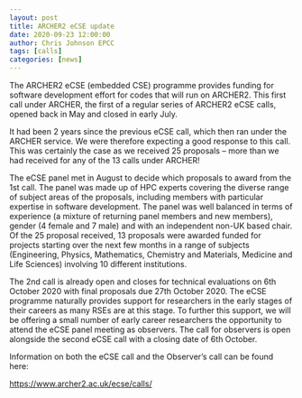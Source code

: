 ```yaml
---
layout: post
title: ARCHER2 eCSE update
date: 2020-09-23 12:00:00
author: Chris Johnson EPCC
tags: [calls]
categories: [news]
---
```


The ARCHER2 eCSE (embedded CSE)  programme provides funding for software development effort for codes that will run on ARCHER2. This first call under ARCHER, the first of a regular series of ARCHER2 eCSE calls, opened back in May and closed in early July. 

It had been 2 years since the previous eCSE call, which then ran under the ARCHER service. We were therefore expecting a good response to this call. This was certainly the case as we received 25 proposals – more than we had received for any of the 13 calls under ARCHER!

The eCSE panel met in August to decide which proposals to award from the 1st call. The panel was made up of HPC experts covering the diverse range of subject areas of the proposals, including members with particular expertise in software development. The panel was well balanced in terms of experience (a mixture of returning panel members and new members), gender (4 female and 7 male) and with an independent non-UK based chair. Of the 25 proposal received, 13 proposals were awarded funded for projects starting over the next few months in a range of subjects (Engineering, Physics, Mathematics, Chemistry and Materials, Medicine and Life Sciences) involving 10 different institutions. 

The 2nd call is already open and closes for technical evaluations on 6th October 2020 with final proposals due 27th October 2020. The eCSE programme naturally provides support for researchers in the early stages of their careers as many RSEs are at this stage. To further this support, we will be offering a small number of early career researchers the opportunity to attend the eCSE panel meeting as observers. The call for observers is open alongside the second eCSE call with a closing date of 6th October.

Information on both the eCSE call and the Observer’s call can be found here:

[https://www.archer2.ac.uk/ecse/calls/ ](https://www.archer2.ac.uk/ecse/calls/ )


